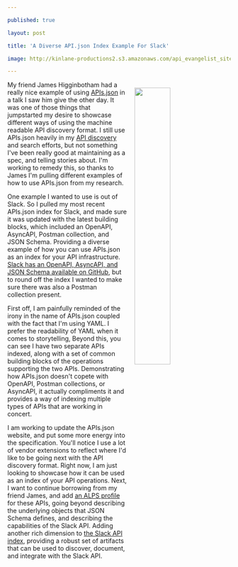 ---
published: true
layout: post
title: 'A Diverse API.json Index Example For Slack'
image: http://kinlane-productions2.s3.amazonaws.com/api_evangelist_site/blog/slack_api_logo_vogue.png
---
<p><img style="padding: 15px;" src="http://kinlane-productions2.s3.amazonaws.com/api_evangelist_site/blog/slack_api_logo_vogue.png" alt="" width="40%" align="right" /></p>
<p>My friend James Higginbotham had a really nice example of using <a href="http://apisjson.org/">APIs.json</a> in a talk I saw him give the other day. It was one of those things that jumpstarted my desire to showcase different ways of using the machine readable API discovery format. I still use APIs.json heavily in my <a href="http://discovery.apievangelist.com/">API discovery</a> and search efforts, but not something I've been really good at maintaining as a spec, and telling stories about. I'm working to remedy this, so thanks to James I'm pulling different examples of how to use APIs.json from my research.</p>
<p>One example I wanted to use is out of Slack. So I pulled my most recent APIs.json index for Slack, and made sure it was updated with the latest building blocks, which included an OpenAPI, AsyncAPI, Postman collection, and JSON Schema. Providing a diverse example of how you can use APIs.json as an index for your API infrastructure. <a href="https://github.com/slackapi/slack-api-specs">Slack has an OpenAPI, AsyncAPI, and JSON Schema available on GitHub</a>, but to round off the index I wanted to make sure there was also a Postman collection present.</p>
<script src="https://gist.github.com/kinlane/b2d68bbeeda6ac585e16de5b2a1db187.js"></script>
<p>First off, I am painfully reminded of the irony in the name of APIs.json coupled with the fact that I'm using YAML. I prefer the readability of YAML when it comes to storytelling, Beyond this, you can see I have two separate APIs indexed, along with a set of common building blocks of the operations supporting the two APIs. Demonstrating how APIs.json doesn't copete with OpenAPI, Postman collections, or AsyncAPI, it actually compliments it and provides a way of indexing multiple types of APIs that are working in concert.</p>
<p>I am working to update the APIs.json website, and put some more energy into the specification. You'll notice I use a lot of vendor extensions to reflect where I'd like to be going next with the API discovery format. Right now, I am just looking to showcase how it can be used as an index of your API operations. Next, I want to continue borrowing from my friend James, and add <a href="http://alps.io/">an ALPS profile</a> for these APIs, going beyond describing the underlying objects that JSON Schema defines, and describing the capabilities of the Slack API. Adding another rich dimension to <a href="https://gist.github.com/kinlane/b2d68bbeeda6ac585e16de5b2a1db187">the Slack API index</a>, providing a robust set of artifacts that can be used to discover, document, and integrate with the Slack API.</p>
